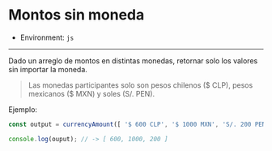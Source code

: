 # Montos sin moneda

* Environment: `js`

***

Dado un arreglo de montos en distintas monedas, retornar solo los valores sin
importar la moneda.

> Las monedas participantes solo son pesos chilenos ($ CLP), pesos mexicanos
> ($ MXN) y soles (S/. PEN).

Ejemplo:

```javascript
const output = currencyAmount([ '$ 600 CLP', '$ 1000 MXN', 'S/. 200 PEN' ]);

console.log(ouput); // -> [ 600, 1000, 200 ]
```
